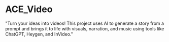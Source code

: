# ACE_Video
"Turn your ideas into videos! This project uses AI to generate a story from a prompt and brings it to life with visuals, narration, and music using tools like ChatGPT, Heygen, and InVideo."
